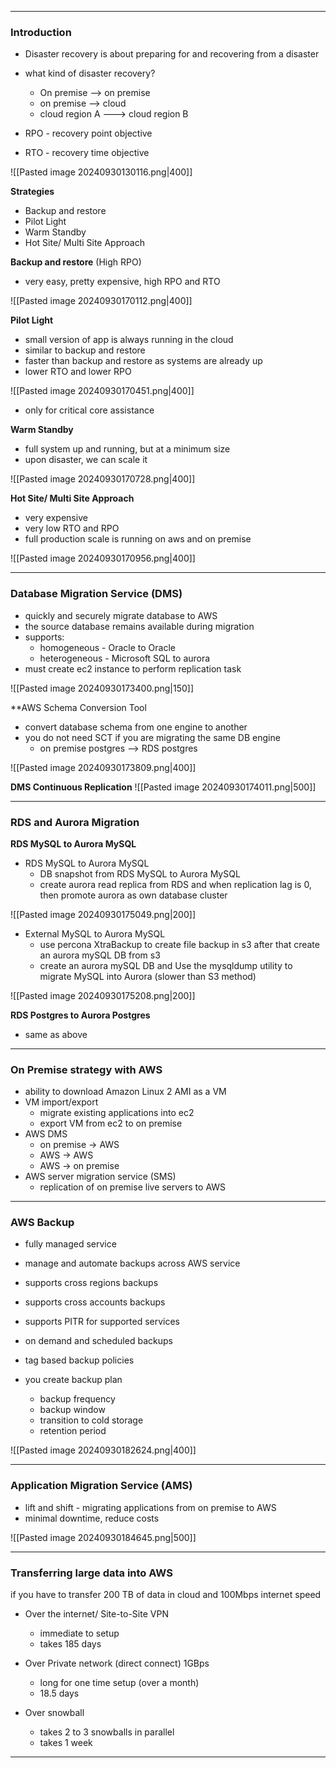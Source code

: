 - - - 

### Introduction 

- Disaster recovery is about preparing for and recovering from a disaster
- what kind of disaster recovery?
	- On premise --> on premise
	- on premise --> cloud
	- cloud region A ---> cloud region B 


- RPO - recovery point objective
- RTO - recovery time objective 

![[Pasted image 20240930130116.png|400]]

**Strategies** 
- Backup and restore
- Pilot Light
- Warm Standby
- Hot Site/ Multi Site Approach 

**Backup and restore** (High RPO)

- very easy, pretty expensive, high RPO and RTO

![[Pasted image 20240930170112.png|400]]

**Pilot Light** 

- small version of app is always running in the cloud 
- similar to backup and restore 
- faster than backup and restore as systems are already up
- lower RTO and lower RPO

![[Pasted image 20240930170451.png|400]]

- only for critical core assistance 

**Warm Standby** 

- full system up and running, but at a minimum size 
- upon disaster, we can scale it 

![[Pasted image 20240930170728.png|400]]

**Hot Site/ Multi Site Approach**

- very expensive 
- very low RTO and RPO
- full production scale is running on aws and on premise 

![[Pasted image 20240930170956.png|400]]


---
### Database Migration Service (DMS)

- quickly and securely migrate database to AWS
- the source database remains available during migration 
- supports: 
	- homogeneous - Oracle to Oracle
	- heterogeneous - Microsoft SQL to aurora
- must create ec2 instance to perform replication task 

![[Pasted image 20240930173400.png|150]]

**AWS Schema Conversion Tool

- convert database schema from one engine to another
- you do not need SCT if you are migrating the same DB engine 
	- on premise postgres --> RDS postgres 

![[Pasted image 20240930173809.png|400]]

**DMS Continuous Replication** 
![[Pasted image 20240930174011.png|500]]

---
### RDS and Aurora Migration

**RDS MySQL to Aurora MySQL**

- RDS MySQL to Aurora MySQL
	- DB snapshot from RDS MySQL to Aurora MySQL
	- create aurora read replica from RDS and when replication lag is 0, then promote aurora as own database cluster 

![[Pasted image 20240930175049.png|200]]

- External MySQL to Aurora MySQL
	- use percona XtraBackup to create file backup in s3 after that create an aurora mySQL DB from s3
	- create an aurora mySQL DB and Use the mysqldump utility to migrate MySQL into Aurora (slower than S3 method)

![[Pasted image 20240930175208.png|200]]


**RDS Postgres to Aurora Postgres** 

- same as above 

--- 
### On Premise strategy with AWS 

- ability to download Amazon Linux 2 AMI as a VM 
- VM import/export 
	- migrate existing applications into ec2
	- export VM from ec2 to on premise 
- AWS DMS 
	- on premise -> AWS 
	- AWS -> AWS
	- AWS -> on premise 
- AWS server migration service (SMS) 
	- replication of on premise live servers to AWS 

--- 
### AWS Backup 

- fully managed service
- manage and automate backups across AWS service 
- supports cross regions backups 
- supports cross accounts backups 

- supports PITR for supported services 
- on demand and scheduled backups
- tag based backup policies 

- you create backup plan 
	- backup frequency 
	- backup window
	- transition to cold storage
	- retention period 

![[Pasted image 20240930182624.png|400]]

---
### Application Migration Service (AMS)

- lift and shift - migrating applications from on premise to AWS
- minimal downtime, reduce costs

![[Pasted image 20240930184645.png|500]]

---
### Transferring large data into AWS

if you have to transfer 200 TB of data in cloud and 100Mbps internet speed 

- Over the internet/ Site-to-Site VPN
	- immediate to setup
	- takes 185 days

 - Over Private network (direct connect) 1GBps
	 - long for one time setup (over a month)
	 - 18.5 days

- Over snowball
	- takes 2 to 3 snowballs in parallel 
	- takes 1 week 

---
